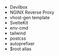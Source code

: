 + Devilbox
+ NGINX Reverse Proxy
+ vhost-gen template
+ SvelteKit
+ env-cmd
+ tailwind
+ postcss
+ autoprefixer
+ $root alias